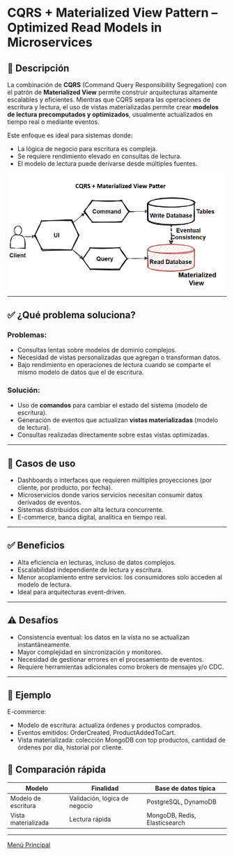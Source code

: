 # CQRS + Materialized View Pattern – Optimized Read Models in Microservices

## 🧩 Descripción

La combinación de **CQRS** (Command Query Responsibility Segregation) con el patrón de **Materialized View** permite construir arquitecturas altamente escalables y eficientes. Mientras que CQRS separa las operaciones de escritura y lectura, el uso de vistas materializadas permite crear **modelos de lectura precomputados y optimizados**, usualmente actualizados en tiempo real o mediante eventos.

Este enfoque es ideal para sistemas donde:
- La lógica de negocio para escritura es compleja.
- Se requiere rendimiento elevado en consultas de lectura.
- El modelo de lectura puede derivarse desde múltiples fuentes.

![CQRS + Materialized View Patter](../images/CQRS%20+%20Materialized%20View%20Patter.png)

---

## ✅ ¿Qué problema soluciona?

### Problemas:
- Consultas lentas sobre modelos de dominio complejos.
- Necesidad de vistas personalizadas que agregan o transforman datos.
- Bajo rendimiento en operaciones de lectura cuando se comparte el mismo modelo de datos que el de escritura.

### Solución:
- Uso de **comandos** para cambiar el estado del sistema (modelo de escritura).
- Generación de eventos que actualizan **vistas materializadas** (modelo de lectura).
- Consultas realizadas directamente sobre estas vistas optimizadas.

---

## 🎯 Casos de uso
- Dashboards o interfaces que requieren múltiples proyecciones (por cliente, por producto, por fecha).
- Microservicios donde varios servicios necesitan consumir datos derivados de eventos.
- Sistemas distribuidos con alta lectura concurrente.
- E-commerce, banca digital, analítica en tiempo real.

---

## ✅ Beneficios
- Alta eficiencia en lecturas, incluso de datos complejos.
- Escalabilidad independiente de lectura y escritura.
- Menor acoplamiento entre servicios: los consumidores solo acceden al modelo de lectura.
- Ideal para arquitecturas event-driven.

---

## ⚠️ Desafíos
- Consistencia eventual: los datos en la vista no se actualizan instantáneamente.
- Mayor complejidad en sincronización y monitoreo.
- Necesidad de gestionar errores en el procesamiento de eventos.
- Requiere herramientas adicionales como brokers de mensajes y/o CDC.

---

## 📘 Ejemplo
E-commerce:
- Modelo de escritura: actualiza órdenes y productos comprados.
- Eventos emitidos: OrderCreated, ProductAddedToCart.
- Vista materializada: colección MongoDB con top productos, cantidad de órdenes por día, historial por cliente.

## 🔁 Comparación rápida
| Modelo               | Finalidad                    | Base de datos típica                |
|----------------------|-------------------------------|-------------------------------------|
| Modelo de escritura  | Validación, lógica de negocio | PostgreSQL, DynamoDB                |
| Vista materializada  | Lectura rápida                | MongoDB, Redis, Elasticsearch       |

---

[Menú Principal](https://github.com/wilfredoha/cloud-architecture-patterns)